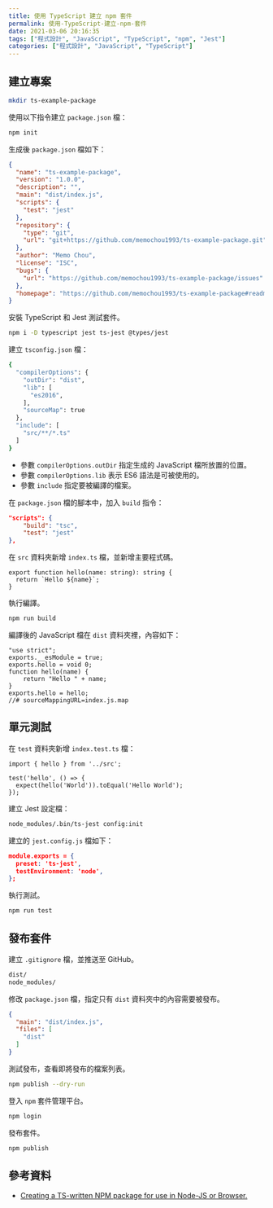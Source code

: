 ```yaml
---
title: 使用 TypeScript 建立 npm 套件
permalink: 使用-TypeScript-建立-npm-套件
date: 2021-03-06 20:16:35
tags: ["程式設計", "JavaScript", "TypeScript", "npm", "Jest"]
categories: ["程式設計", "JavaScript", "TypeScript"]
---
```


## 建立專案

```BASH
mkdir ts-example-package
```

使用以下指令建立 `package.json` 檔：

```BASH
npm init
```

生成後 `package.json` 檔如下：

```JSON
{
  "name": "ts-example-package",
  "version": "1.0.0",
  "description": "",
  "main": "dist/index.js",
  "scripts": {
    "test": "jest"
  },
  "repository": {
    "type": "git",
    "url": "git+https://github.com/memochou1993/ts-example-package.git"
  },
  "author": "Memo Chou",
  "license": "ISC",
  "bugs": {
    "url": "https://github.com/memochou1993/ts-example-package/issues"
  },
  "homepage": "https://github.com/memochou1993/ts-example-package#readme"
}
```

安裝 TypeScript 和 Jest 測試套件。

```BASH
npm i -D typescript jest ts-jest @types/jest
```

建立 `tsconfig.json` 檔：

```BASH
{
  "compilerOptions": {
    "outDir": "dist",
    "lib": [
      "es2016",
    ],
    "sourceMap": true
  },
  "include": [
    "src/**/*.ts"
  ]
}
```

- 參數 `compilerOptions.outDir` 指定生成的 JavaScript 檔所放置的位置。
- 參數 `compilerOptions.lib` 表示 ES6 語法是可被使用的。
- 參數 `include` 指定要被編譯的檔案。

在 `package.json` 檔的腳本中，加入 `build` 指令：

```JSON
"scripts": {
    "build": "tsc",
    "test": "jest"
},
```

在 `src` 資料夾新增 `index.ts` 檔，並新增主要程式碼。

```TS
export function hello(name: string): string {
  return `Hello ${name}`;
}
```

執行編譯。

```BASH
npm run build
```

編譯後的 JavaScript 檔在 `dist` 資料夾裡，內容如下：

```JS
"use strict";
exports.__esModule = true;
exports.hello = void 0;
function hello(name) {
    return "Hello " + name;
}
exports.hello = hello;
//# sourceMappingURL=index.js.map
```

## 單元測試

在 `test` 資料夾新增 `index.test.ts` 檔：

```TS
import { hello } from '../src';

test('hello', () => {
  expect(hello('World')).toEqual('Hello World');
});
```

建立 Jest 設定檔：

```BASH
node_modules/.bin/ts-jest config:init
```

建立的 `jest.config.js` 檔如下：

```JSON
module.exports = {
  preset: 'ts-jest',
  testEnvironment: 'node',
};
```

執行測試。

```BASH
npm run test 
```

## 發布套件

建立 `.gitignore` 檔，並推送至 GitHub。

```BASH
dist/
node_modules/
```

修改 `package.json` 檔，指定只有 `dist` 資料夾中的內容需要被發布。

```JSON
{
  "main": "dist/index.js",
  "files": [
    "dist"
  ]
}
```

測試發布，查看即將發布的檔案列表。

```BASH
npm publish --dry-run
```

登入 `npm` 套件管理平台。

```BASH
npm login
```

發布套件。

```BASH
npm publish
```

## 參考資料

- [Creating a TS-written NPM package for use in Node-JS or Browser.](https://dev.to/charperbonaroo/creating-a-ts-written-npm-package-for-use-in-node-js-or-browser-5gm3)
